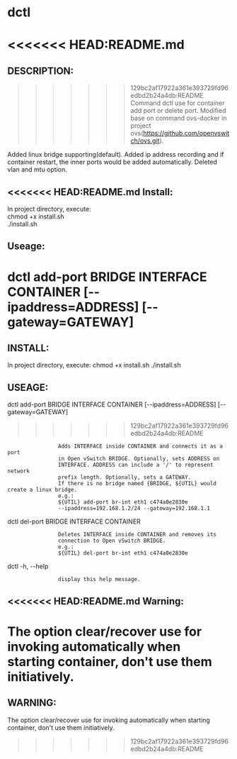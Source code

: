 dctl
=======
<<<<<<< HEAD:README.md
=======
DESCRIPTION:
-------
>>>>>>> 129bc2af17922a361e393729fd96edbd2b24a4db:README
Command dctl use for container add port or delete port.
Modified base on command ovs-docker in project ovs(https://github.com/openvswitch/ovs.git).

Added linux bridge supporting(default).
Added ip address recording and if container restart, the inner ports would be added automatically.
Deleted vlan and mtu option.

<<<<<<< HEAD:README.md
Install:
-
In project directory, execute:  
chmod +x install.sh  
./install.sh

Useage:
-
dctl  add-port BRIDGE INTERFACE CONTAINER [--ipaddress=ADDRESS] [--gateway=GATEWAY]  
=======
INSTALL:
-------
In project directory, execute:
chmod +x install.sh
./install.sh

USEAGE:
-------
dctl  add-port BRIDGE INTERFACE CONTAINER [--ipaddress=ADDRESS] [--gateway=GATEWAY]
>>>>>>> 129bc2af17922a361e393729fd96edbd2b24a4db:README

                    Adds INTERFACE inside CONTAINER and connects it as a port  
                    in Open vSwitch BRIDGE. Optionally, sets ADDRESS on
                    INTERFACE. ADDRESS can include a '/' to represent network
                    prefix length. Optionally, sets a GATEWAY.
                    If there is no bridge named {BRIDGE, ${UTIL} would create a linux bridge.
                    e.g.:
                    ${UTIL} add-port br-int eth1 c474a0e2830e
                    --ipaddress=192.168.1.2/24 --gateway=192.168.1.1

dctl  del-port BRIDGE INTERFACE CONTAINER

                    Deletes INTERFACE inside CONTAINER and removes its
                    connection to Open vSwitch BRIDGE.
                    e.g.:
                    ${UTIL} del-port br-int eth1 c474a0e2830e

dctl  -h, --help

                    display this help message.


<<<<<<< HEAD:README.md
Warning:
-
The option clear/recover use for invoking automatically when starting container, don't use them initiatively. 
=======
WARNING:
-------
The option clear/recover use for invoking automatically when starting container, don't use them initiatively. 
>>>>>>> 129bc2af17922a361e393729fd96edbd2b24a4db:README
